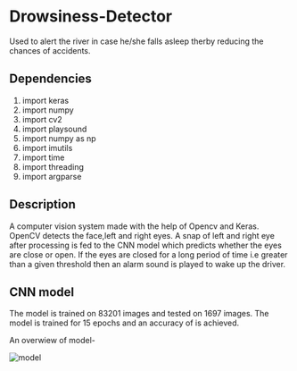 # Drowsiness-Detector

Used to alert the river in case he/she falls asleep therby reducing the chances of accidents.

## Dependencies
1. import keras
2. import numpy
3. import cv2
4. import playsound
5. import numpy as np
6. import imutils
7. import time
8. import threading
9. import argparse

## Description
A computer vision system made with the help of Opencv and Keras. OpenCV detects the face,left and right eyes. A snap of left and right eye after processing is fed to the CNN model which predicts whether the eyes are close or open. If the eyes are closed for a long period of time i.e greater than a given threshold then an alarm sound is played to wake up the driver.

## CNN model
The model is trained on 83201 images and tested on 1697 images.
The model is trained for 15 epochs and an accuracy of is achieved.

An overwiew of model-

![model](https://user-images.githubusercontent.com/60061712/89419271-cf167d80-d74e-11ea-8c6a-574c28716dea.png)
